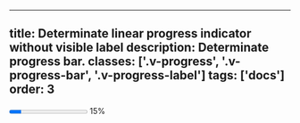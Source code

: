 <!--
 *              © 2025 Visa
 *
 * Licensed under the Apache License, Version 2.0 (the "License");
 * you may not use this file except in compliance with the License.
 * You may obtain a copy of the License at
 *
 *         http://www.apache.org/licenses/LICENSE-2.0
 *
 * Unless required by applicable law or agreed to in writing, software
 * distributed under the License is distributed on an "AS IS" BASIS,
 * WITHOUT WARRANTIES OR CONDITIONS OF ANY KIND, either express or implied.
 * See the License for the specific language governing permissions and
 * limitations under the License.
 *
 -->
---
title: Determinate linear progress indicator without visible label
description: Determinate progress bar. 
classes: ['.v-progress', '.v-progress-bar', '.v-progress-label']
tags: ['docs']
order: 3
---

<progress class="v-progress v-progress-bar v-mb-8" id="progress-bar-determinate" max="100" value="15">
</progress>
<label class="v-progress-label" for="progress-bar-determinate">
  <span>
    15%
  </span>
</label>
